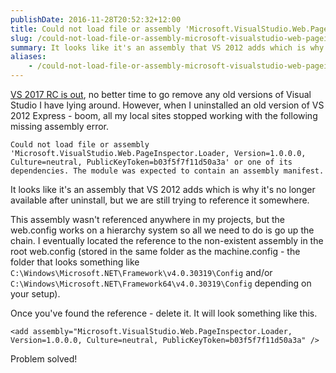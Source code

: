 ```yaml
---
publishDate: 2016-11-28T20:52:32+12:00
title: Could not load file or assembly 'Microsoft.VisualStudio.Web.PageInspector.Loader...
slug: /could-not-load-file-or-assembly-microsoft-visualstudio-web-pageinspector-loader
summary: It looks like it's an assembly that VS 2012 adds which is why it's no longer available after uninstall.
aliases: 
    - /could-not-load-file-or-assembly-microsoft-visualstudio-web-pageinspector-loader
---
```


[VS 2017 RC is out](https://www.visualstudio.com/vs/visual-studio-2017-rc/), no better time to go remove any old versions of Visual Studio I have lying around. However, when I uninstalled an old version of VS 2012 Express - boom, all my local sites stopped working with the following missing assembly error.

```
Could not load file or assembly 'Microsoft.VisualStudio.Web.PageInspector.Loader, Version=1.0.0.0, Culture=neutral, PublicKeyToken=b03f5f7f11d50a3a' or one of its dependencies. The module was expected to contain an assembly manifest.
```

It looks like it's an assembly that VS 2012 adds which is why it's no longer available after uninstall, but we are still trying to reference it somewhere.

This assembly wasn't referenced anywhere in my projects, but the web.config works on a hierarchy system so all we need to do is go up the chain. I eventually located the reference to the non-existent assembly in the root web.config (stored in the same folder as the machine.config - the folder that looks something like `C:\Windows\Microsoft.NET\Framework\v4.0.30319\Config` and/or `C:\Windows\Microsoft.NET\Framework64\v4.0.30319\Config` depending on your setup). 

Once you've found the reference - delete it. It will look something like this.
```
<add assembly="Microsoft.VisualStudio.Web.PageInspector.Loader, Version=1.0.0.0, Culture=neutral, PublicKeyToken=b03f5f7f11d50a3a" />
```

Problem solved!